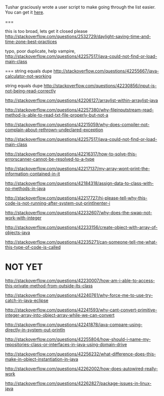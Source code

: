 Tushar graciously wrote a user script to make going through the list easier. You can get it [here](https://github.com/tusharjadhav219/Userscript-for-delete-candidates).

===

this is too broad, lets get it closed please http://stackoverflow.com/questions/2532729/daylight-saving-time-and-time-zone-best-practices

typo, poor duplicate, help vampire, http://stackoverflow.com/questions/42257517/java-could-not-find-or-load-main-class

===
string equals dupe http://stackoverflow.com/questions/42255667/java-calculator-not-working

string equals dupe http://stackoverflow.com/questions/42230856/input-is-not-being-read-correctly

http://stackoverflow.com/questions/42206127/arraylist-within-arraylist-java

http://stackoverflow.com/questions/42257380/why-fileinputstream-read-method-is-able-to-read-txt-file-properly-but-not-a

http://stackoverflow.com/questions/42215059/why-does-compiler-not-complain-about-rethrown-undeclared-exception

http://stackoverflow.com/questions/42257517/java-could-not-find-or-load-main-class

http://stackoverflow.com/questions/42216317/how-to-solve-this-errorscanner-cannot-be-resolved-to-a-type

http://stackoverflow.com/questions/42217137/my-array-wont-print-the-information-contained-in-it

http://stackoverflow.com/questions/42184318/assign-data-to-class-with-no-methods-in-java

http://stackoverflow.com/questions/42217727/hi-please-tell-why-this-code-is-not-running-after-system-out-printlnenter-i

http://stackoverflow.com/questions/42232607/why-does-the-swap-not-work-with-integer

http://stackoverflow.com/questions/42233156/create-object-with-array-of-objects-java

http://stackoverflow.com/questions/42235271/can-someone-tell-me-what-this-type-of-code-is-called

NOT YET
=====

http://stackoverflow.com/questions/42230007/how-am-i-able-to-access-this-private-method-from-outside-its-class

http://stackoverflow.com/questions/42240761/why-force-me-to-use-try-catch-in-java-eclipse

http://stackoverflow.com/questions/42241593/why-cant-convert-primitive-integer-array-into-object-array-while-we-can-convert

http://stackoverflow.com/questions/42241878/java-compare-using-directly-in-system-out-println

http://stackoverflow.com/questions/42255804/how-should-i-name-my-repositories-class-or-interfaces-in-java-using-domain-drive

http://stackoverflow.com/questions/42256232/what-difference-does-this-make-in-object-instantiation-in-java

http://stackoverflow.com/questions/42262002/how-does-autowired-really-work

http://stackoverflow.com/questions/42262827/package-issues-in-linux-java